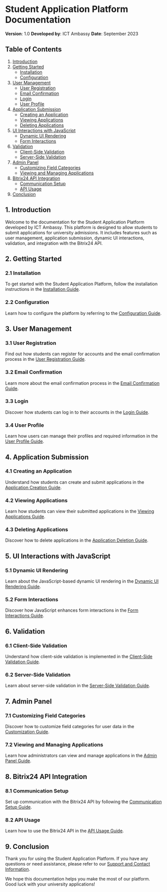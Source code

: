# Student Application Platform Documentation

**Version**: 1.0
**Developed by**: ICT Ambassy
**Date**: September 2023

## Table of Contents

1. [Introduction](#introduction)
2. [Getting Started](#getting-started)
   - [Installation](#installation)
   - [Configuration](#configuration)
3. [User Management](#user-management)
   - [User Registration](#user-registration)
   - [Email Confirmation](#email-confirmation)
   - [Login](#login)
   - [User Profile](#user-profile)
4. [Application Submission](#application-submission)
   - [Creating an Application](#creating-an-application)
   - [Viewing Applications](#viewing-applications)
   - [Deleting Applications](#deleting-applications)
5. [UI Interactions with JavaScript](#ui-interactions-with-javascript)
   - [Dynamic UI Rendering](#dynamic-ui-rendering)
   - [Form Interactions](#form-interactions)
6. [Validation](#validation)
   - [Client-Side Validation](#client-side-validation)
   - [Server-Side Validation](#server-side-validation)
7. [Admin Panel](#admin-panel)
   - [Customizing Field Categories](#customizing-field-categories)
   - [Viewing and Managing Applications](#viewing-and-managing-applications)
8. [Bitrix24 API Integration](#bitrix24-api-integration)
   - [Communication Setup](#communication-setup)
   - [API Usage](#api-usage)
9. [Conclusion](#conclusion)

## 1. Introduction

Welcome to the documentation for the Student Application Platform developed by ICT Ambassy. This platform is designed to allow students to submit applications for university admissions. It includes features such as user management, application submission, dynamic UI interactions, validation, and integration with the Bitrix24 API.

## 2. Getting Started

### 2.1 Installation

To get started with the Student Application Platform, follow the installation instructions in the [Installation Guide](installation-guide.md).

### 2.2 Configuration

Learn how to configure the platform by referring to the [Configuration Guide](configuration-guide.md).

## 3. User Management

### 3.1 User Registration

Find out how students can register for accounts and the email confirmation process in the [User Registration Guide](user-registration-guide.md).

### 3.2 Email Confirmation

Learn more about the email confirmation process in the [Email Confirmation Guide](email-confirmation-guide.md).

### 3.3 Login

Discover how students can log in to their accounts in the [Login Guide](login-guide.md).

### 3.4 User Profile

Learn how users can manage their profiles and required information in the [User Profile Guide](user-profile-guide.md).

## 4. Application Submission

### 4.1 Creating an Application

Understand how students can create and submit applications in the [Application Creation Guide](application-creation-guide.md).

### 4.2 Viewing Applications

Learn how students can view their submitted applications in the [Viewing Applications Guide](viewing-applications-guide.md).

### 4.3 Deleting Applications

Discover how to delete applications in the [Application Deletion Guide](application-deletion-guide.md).

## 5. UI Interactions with JavaScript

### 5.1 Dynamic UI Rendering

Learn about the JavaScript-based dynamic UI rendering in the [Dynamic UI Rendering Guide](dynamic-ui-rendering-guide.md).

### 5.2 Form Interactions

Discover how JavaScript enhances form interactions in the [Form Interactions Guide](form-interactions-guide.md).

## 6. Validation

### 6.1 Client-Side Validation

Understand how client-side validation is implemented in the [Client-Side Validation Guide](client-side-validation-guide.md).

### 6.2 Server-Side Validation

Learn about server-side validation in the [Server-Side Validation Guide](server-side-validation-guide.md).

## 7. Admin Panel

### 7.1 Customizing Field Categories

Discover how to customize field categories for user data in the [Customization Guide](customization-guide.md).

### 7.2 Viewing and Managing Applications

Learn how administrators can view and manage applications in the [Admin Panel Guide](admin-panel-guide.md).

## 8. Bitrix24 API Integration

### 8.1 Communication Setup

Set up communication with the Bitrix24 API by following the [Communication Setup Guide](bitrix24-setup-guide.md).

### 8.2 API Usage

Learn how to use the Bitrix24 API in the [API Usage Guide](bitrix24-api-usage-guide.md).

## 9. Conclusion

Thank you for using the Student Application Platform. If you have any questions or need assistance, please refer to our [Support and Contact Information](support-contact.md).

We hope this documentation helps you make the most of our platform. Good luck with your university applications!
